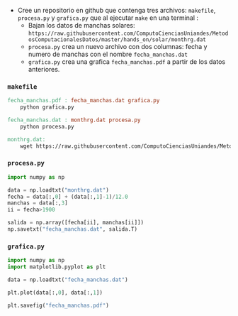 
* Cree un repositorio en github que contenga tres archivos: `makefile`, `procesa.py` y `grafica.py` que al ejecutar `make` en una terminal :
  * Bajan los datos de manchas solares: `https://raw.githubusercontent.com/ComputoCienciasUniandes/MetodosComputacionalesDatos/master/hands_on/solar/monthrg.dat` 
  * `procesa.py` crea un nuevo archivo con dos columnas: fecha y numero de manchas con el nombre `fecha_manchas.dat`
  * `grafica.py` crea una grafica `fecha_manchas.pdf` a partir de los datos anteriores.


### `makefile`

```makefile
fecha_manchas.pdf : fecha_manchas.dat grafica.py
	python grafica.py

fecha_manchas.dat : monthrg.dat procesa.py
	python procesa.py

monthrg.dat: 
	wget https://raw.githubusercontent.com/ComputoCienciasUniandes/MetodosComputacionalesDatos/master/hands_on/solar/monthrg.dat

```

### `procesa.py`

```python
import numpy as np

data = np.loadtxt("monthrg.dat")
fecha = data[:,0] + (data[:,1]-1)/12.0
manchas = data[:,3]
ii = fecha>1900

salida = np.array([fecha[ii], manchas[ii]])
np.savetxt("fecha_manchas.dat", salida.T)
```

### `grafica.py`

```python
import numpy as np
import matplotlib.pyplot as plt

data = np.loadtxt("fecha_manchas.dat")

plt.plot(data[:,0], data[:,1])

plt.savefig("fecha_manchas.pdf")
```




